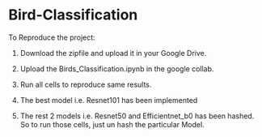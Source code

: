 # Bird-Classification

To Reproduce the project:

1. Download the zipfile and upload it in your Google Drive.

2. Upload the Birds_Classification.ipynb in the google collab.

3. Run all cells to reproduce same results.

4. The best model i.e. Resnet101 has been implemented

5. The rest 2 models i.e. Resnet50 and Efficientnet_b0 has been hashed. So to run those cells, just un hash the particular Model.
